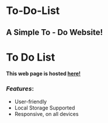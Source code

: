 # To-Do-List

## A Simple To - Do Website!

# To Do List
#### This web page is hosted [here!](https://lordwill1.github.io/todo-list/)


### *Features*:

* User-friendly
* Local Storage Supported
* Responsive, on all devices
